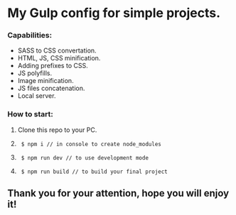 # My Gulp config for simple projects.

### Capabilities:
- SASS to CSS convertation.
- HTML, JS, CSS minification.
- Adding prefixes to CSS.
- JS polyfills.
- Image minification.
- JS files concatenation.
- Local server.

### How to start:
1. Clone this repo to your PC.
2.      $ npm i // in console to create node_modules      
3.      $ npm run dev // to use development mode                  
4.      $ npm run build // to build your final project   
## Thank you for your attention, hope you will enjoy it!
